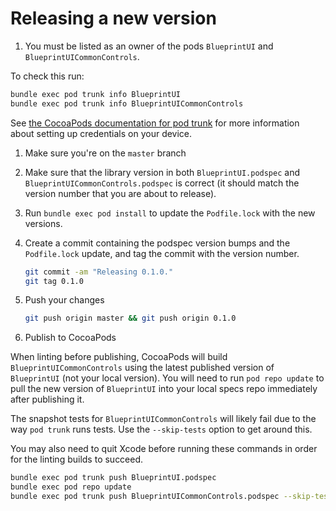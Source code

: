 # Releasing a new version

1. You must be listed as an owner of the pods `BlueprintUI` and `BlueprintUICommonControls`.

To check this run:

```bash
bundle exec pod trunk info BlueprintUI
bundle exec pod trunk info BlueprintUICommonControls
```

See [the CocoaPods documentation for pod trunk](https://guides.cocoapods.org/making/getting-setup-with-trunk) for more information about setting up credentials on your device.

1. Make sure you're on the `master` branch

1. Make sure that the library version in both `BlueprintUI.podspec` and `BlueprintUICommonControls.podspec` is correct (it should match the version number that you are about to release).

1. Run `bundle exec pod install` to update the `Podfile.lock` with the new versions.

1. Create a commit containing the podspec version bumps and the `Podfile.lock` update, and tag the commit with the version number.
   ```bash
   git commit -am "Releasing 0.1.0."
   git tag 0.1.0
   ```

1. Push your changes
   ```bash
   git push origin master && git push origin 0.1.0
   ```

1. Publish to CocoaPods

When linting before publishing, CocoaPods will build `BlueprintUICommonControls` using the latest published version of `BlueprintUI` (not your local version). You will need to run `pod repo update` to pull the new version of `BlueprintUI` into your local specs repo immediately after publishing it.

The snapshot tests for `BlueprintUICommonControls` will likely fail due to the way `pod trunk` runs tests. Use the `--skip-tests` option to get around this.

You may also need to quit Xcode before running these commands in order for the linting builds to succeed.

```bash
bundle exec pod trunk push BlueprintUI.podspec
bundle exec pod repo update
bundle exec pod trunk push BlueprintUICommonControls.podspec --skip-tests
```
